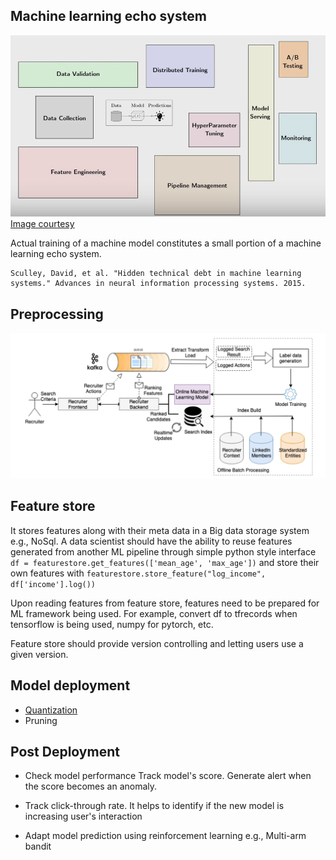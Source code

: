 ## Machine learning echo system
![technical-debt](/images/technical-debt-ml-model.png)
[Image courtesy](https://www.youtube.com/watch?v=EI2QisCvEM4)  

Actual training of a machine model constitutes a small portion of a machine learning echo system. 
```
Sculley, David, et al. "Hidden technical debt in machine learning systems." Advances in neural information processing systems. 2015.
```

## Preprocessing 
![label_preprocessing](/images/talentai7.png)

## Feature store
It stores features along with their meta data in a Big data storage system e.g., NoSql. A data scientist should have the ability to reuse features generated from another ML pipeline through simple python style interface ```df = featurestore.get_features(['mean_age', 'max_age'])``` and store their own features with ```featurestore.store_feature("log_income", df['income'].log())```

Upon reading features from feature store, features need to be prepared for ML framework being used. For example, convert df to tfrecords when tensorflow is being used, numpy for pytorch, etc.

Feature store should provide version controlling and letting users use a given version. 

## Model deployment
* [Quantization](https://www.youtube.com/watch?v=IPQmGzYuxmc)
* Pruning

## Post Deployment
* Check model performance
Track model's score. Generate alert when the score becomes an anomaly.

* Track click-through rate. It helps to identify if the new model is increasing user's interaction

* Adapt model prediction using reinforcement learning e.g., Multi-arm bandit
